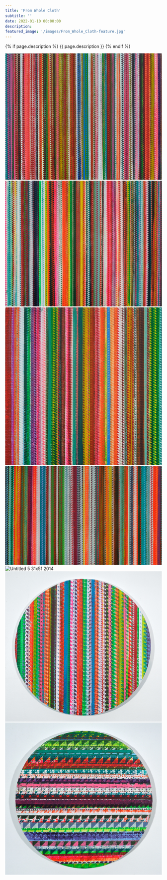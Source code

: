 ```yaml
---
title: 'From Whole Cloth'
subtitle: ''
date: 2022-01-10 00:00:00
description: 
featured_image: '/images/From_Whole_Cloth-feature.jpg'
---
```


{% if page.description %}
{{ page.description }}
{% endif %}

<div class="gallery" data-columns="2">
    <img src="/images/From_Whole_Cloth-Untitled_1_41x51_2014.jpg" alt="Untitled 1 41x51 2014"><img src="/images/From_Whole_Cloth-Untitled_2_41x51_2014.jpg" alt="Untitled 2 41x51 2014"><img src="/images/From_Whole_Cloth-Untitled_3_41x41_2014.jpg" alt="Untitled 3 41x41 2014"><img src="/images/From_Whole_Cloth-Untitled_4_31x51_2014.jpg" alt="Untitled 4 31x51 2014"><img src="/images/From_Whole_Cloth-Untitled_5_31x51_2014.jpg" alt="Untitled 5 31x51 2014"><img src="/images/From_Whole_Cloth-Untitled_6_31_2014.jpg" alt="Untitled 6 31 2014"><img src="/images/From_Whole_Cloth-Untitled_7_20_2014.jpg" alt="Untitled 7 20 2014">
</div>
